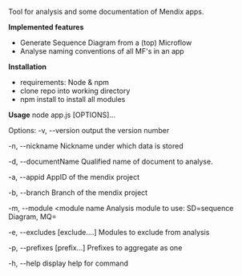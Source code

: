 Tool for analysis and some documentation of Mendix apps.

**Implemented features**
* Generate Sequence Diagram from a (top) Microflow
* Analyse naming conventions of all MF's in an app

**Installation**
* requirements: Node & npm
* clone repo into working directory
* npm install to install all modules

**Usage**
node app.js [OPTIONS]...

Options:
  -v, --version                  output the version number
  
  -n, --nickname <nickname>      Nickname under which data is stored
  
  -d, --documentName <document>  Qualified name of document to analyse.
  
  -a, --appid <appid>            AppID of the mendix project
  
  -b, --branch <branch name>     Branch of the mendix project
  
  -m, --module <module name      Analysis module to use: SD=sequence Diagram, MQ=
  
  -e, --excludes [exclude....]   Modules to exclude from analysis
  
  -p, --prefixes [prefix...]     Prefixes to aggregate as one
  
  -h, --help                     display help for command

  

